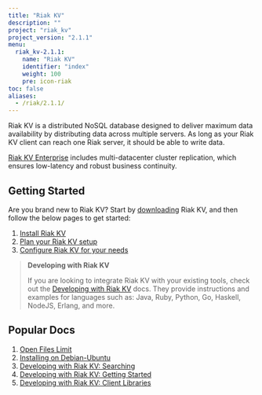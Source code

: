 ```yaml
---
title: "Riak KV"
description: ""
project: "riak_kv"
project_version: "2.1.1"
menu:
  riak_kv-2.1.1:
    name: "Riak KV"
    identifier: "index"
    weight: 100
    pre: icon-riak
toc: false
aliases:
  - /riak/2.1.1/
---
```


[aboutenterprise]: http://basho.com/contact/
[config index]: /riak/kv/2.1.1/configuring
[dev index]: /riak/kv/2.1.1/developing
[downloads]: /riak/kv/2.1.1/downloads/
[install index]: /riak/kv/2.1.1/setup/installing/
[plan index]: /riak/kv/2.1.1/setup/planning
[perf open files]: /riak/kv/2.1.1/using/performance/open-files-limit
[install debian & ubuntu]: /riak/kv/2.1.1/setup/installing/debian-ubuntu
[usage search]: /riak/kv/2.1.1/developing/usage/search
[getting started]: /riak/kv/2.1.1/developing/getting-started
[dev client libraries]: /riak/kv/2.1.1/developing/client-libraries



Riak KV is a distributed NoSQL database designed to deliver maximum data availability by distributing data across multiple servers. As long as your Riak KV client can reach one Riak server, it should be able to write data.

[Riak KV Enterprise][aboutenterprise] includes multi-datacenter cluster replication, which ensures low-latency and robust business continuity.

## Getting Started

Are you brand new to Riak KV? Start by [downloading][downloads] Riak KV, and then follow the below pages to get started:

1. [Install Riak KV][install index]
2. [Plan your Riak KV setup][plan index]
3. [Configure Riak KV for your needs][config index]

>**Developing with Riak KV**
>
>If you are looking to integrate Riak KV with your existing tools, check out the [Developing with Riak KV][dev index] docs. They provide instructions and examples for languages such as: Java, Ruby, Python, Go, Haskell, NodeJS, Erlang, and more.

## Popular Docs

1. [Open Files Limit][perf open files]
2. [Installing on Debian-Ubuntu][install debian & ubuntu]
3. [Developing with Riak KV: Searching][usage search]
4. [Developing with Riak KV: Getting Started][getting started]
5. [Developing with Riak KV: Client Libraries][dev client libraries]
